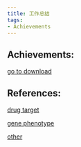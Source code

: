 ```yaml
---
title: 工作总结
tags:
- Achievements
---
```


## Achievements:
[go to download](http://pan.baidu.com/s/1i5QUJ5b)

## References:
[drug target](http://pan.baidu.com/s/1jH4XJgi)

[gene phenotype](http://pan.baidu.com/s/1hrJUYA4)

[other](http://pan.baidu.com/s/1o7YBPBc)